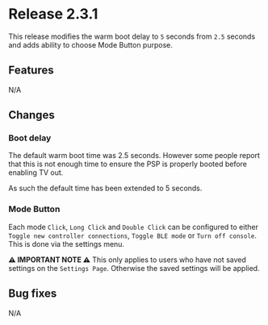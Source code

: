 # Release 2.3.1

This release modifies the warm boot delay to `5` seconds from `2.5` seconds and adds ability to choose Mode Button purpose.

## Features
 N/A
## Changes

### Boot delay
The default warm boot time was 2.5 seconds. However some people report that this is not enough time to ensure the PSP is properly booted before enabling TV out.

As such the default time has been extended to 5 seconds.

### Mode Button
Each mode `Click`, `Long Click` and `Double Click` can be configured to either `Toggle new controller connections`, `Toggle BLE mode` or `Turn off console`. This is done via the settings menu.

**⚠ IMPORTANT NOTE ⚠** This only applies to users who have not saved settings on the `Settings Page`. Otherwise the saved settings will be applied.

## Bug fixes

N/A